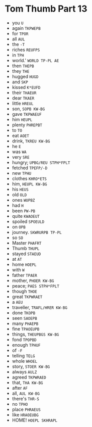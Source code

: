 # Tom Thumb Part 13

* you `U`
* again `TKPWEPB`
* for `TPOR`
* all `AUL`
* the `-T`
* riches `REUFPS`
* in `TPH`
* world.' `WORLD TP-PL AE`
* then `THEPB`
* they `THE`
* hugged `HUGD`
* and `SKP`
* kissed `K*EUFD`
* their `THAEUR`
* dear `TKAER`
* little `HREUL`
* son, `SOPB KW-BG`
* gave `TKPWAEUF`
* him `HEUPL`
* plenty `PHREPBT`
* to `TO`
* eat `AOET`
* drink, `TKREU KW-BG`
* he `E`
* was `WA`
* very `SRE`
* hungry; `UPBG/REU STPH*FPLT`
* fetched `TPEFP/-D`
* new `TPHU`
* clothes `KHRO*ETS`
* him, `HEUPL KW-BG`
* his `HEUS`
* old `OLD`
* ones `WUPBZ`
* had `H`
* been `PW-PB`
* quite `KWAOEUT`
* spoiled `SPOEULD`
* on `OPB`
* journey. `SKWRURPB TP-PL`
* so `SO`
* Master `PHAFRT`
* Thumb `THUPL`
* stayed `STAEUD`
* at `AT`
* home `HOEPL`
* with `W`
* father `TPAER`
* mother, `PHOER KW-BG`
* peace; `PAES STPH*FPLT`
* though `THOE`
* great `TKPWRAET`
* a `AEU`
* traveller, `TRAFL/HRER KW-BG`
* done `TKOPB`
* seen `SAOEPB`
* many `PHAEPB`
* fine `TPAOEUPB`
* things, `THEUPBGS KW-BG`
* fond `TPOPBD`
* enough `TPHUF`
* of `-F`
* telling `TELG`
* whole `WHOEL`
* story, `STOER KW-BG`
* always `AULZ`
* agreed `TKPWRAED`
* that, `THA KW-BG`
* after `AF`
* all, `AUL KW-BG`
* there's `THR-S`
* no `TPHO`
* place `PHRAEUS`
* like `HRAOEUBG`
* HOME! `HOEPL SKHRAPL`
